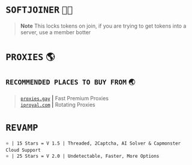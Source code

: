 # `SOFTJOINER` `🤷🏻`
> **Note**
> This locks tokens on join, if you are trying to get tokens into a server, use a member botter
# `PROXIES` `🌎`
## `RECOMMENDED PLACES TO BUY FROM` `🌏`
> [`proxies.gay`](https://proxies.gay) **|** Fast Premium Proxies <br>
> [`iproyal.com`](https://iproyal.com)    **|** Rotating Proxies
# `REVAMP`
```
⭐ | 15 Stars = V 1.5 | Threaded, 2Captcha, AI Solver & Capmonster Cloud Support
⭐ | 25 Stars = V 2.0 | Undetectable, Faster, More Options
```
